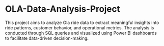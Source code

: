 # OLA-Data-Analysis-Project
This project aims to analyze Ola ride data to extract meaningful insights into ride patterns, customer behavior, and operational metrics. The analysis is conducted through SQL queries and visualized using Power BI dashboards to facilitate data-driven decision-making.
